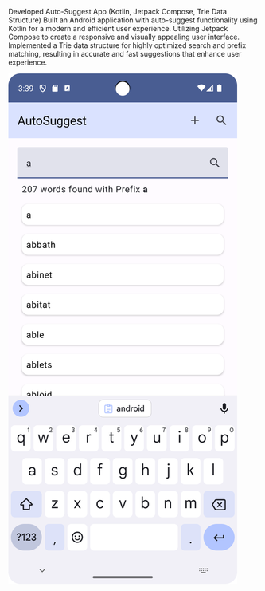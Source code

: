 Developed Auto-Suggest App (Kotlin, Jetpack Compose, Trie
Data Structure)
Built an Android application with auto-suggest functionality
using Kotlin for a modern and efficient user experience.
Utilizing Jetpack Compose to create a responsive and visually
appealing user interface.
Implemented a Trie data structure for highly optimized search
and prefix matching, resulting in accurate and fast suggestions
that enhance user experience.

![](AutoSuggest_Thumbnail%20(1).png)
